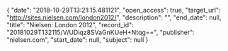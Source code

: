 {
  "date": "2018-10-29T13:21:15.481121", 
  "open_access": true, 
  "target_url": "http://sites.nielsen.com/london2012/", 
  "description": "", 
  "end_date": null, 
  "title": "Nielsen: London 2012", 
  "record_id": "20181029T132115/V/UDiqz8SVaGnKUeH+Ntqg==", 
  "publisher": "nielsen.com", 
  "start_date": null, 
  "subject": null
}

